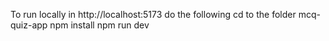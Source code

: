 To run locally in  http://localhost:5173 do the following
cd to the folder mcq-quiz-app
npm install
npm run dev
